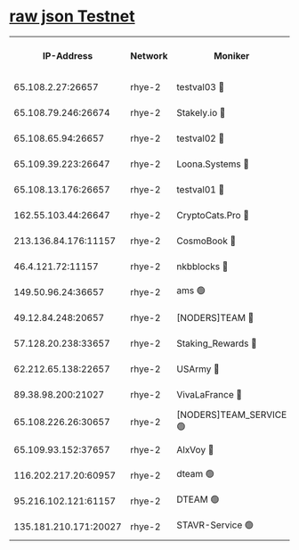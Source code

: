 
[raw json Testnet](https://rpc-check.quickt.stavr.tech/quickt/rpc-quickt-result.json)
=


<table><tr><th>IP-Address</th><th>Network</th><th>Moniker</th><th>Latest Block Height</th><th>Earliest Block Height</th><th>Catching Up</th><th>Tx Index</th><th>Voting Power</th><th>Scan Time</th></tr><tr><td>65.108.2.27:26657</td><td>rhye-2</td><td>testval03 🔴</td><td>726494</td><td>1</td><td>False</td><td>on</td><td>11002050</td><td>2024-02-09T08:28:48.448580756UTC</td></tr><tr><td>65.108.79.246:26674</td><td>rhye-2</td><td>Stakely.io 🔴</td><td>726495</td><td>1</td><td>False</td><td>on</td><td>10010</td><td>2024-02-09T08:28:52.889471333UTC</td></tr><tr><td>65.108.65.94:26657</td><td>rhye-2</td><td>testval02 🔴</td><td>726496</td><td>1</td><td>False</td><td>on</td><td>11002050</td><td>2024-02-09T08:28:55.773114845UTC</td></tr><tr><td>65.109.39.223:26647</td><td>rhye-2</td><td>Loona.Systems 🔴</td><td>726496</td><td>1</td><td>False</td><td>off</td><td>86949</td><td>2024-02-09T08:28:59.100685036UTC</td></tr><tr><td>65.108.13.176:26657</td><td>rhye-2</td><td>testval01 🔴</td><td>726496</td><td>1</td><td>False</td><td>on</td><td>13082010</td><td>2024-02-09T08:28:59.926673805UTC</td></tr><tr><td>162.55.103.44:26647</td><td>rhye-2</td><td>CryptoCats.Pro 🔴</td><td>726502</td><td>1</td><td>False</td><td>off</td><td>9999</td><td>2024-02-09T08:29:32.352846547UTC</td></tr><tr><td>213.136.84.176:11157</td><td>rhye-2</td><td>CosmoBook 🔴</td><td>726501</td><td>65301</td><td>False</td><td>off</td><td>1528057</td><td>2024-02-09T08:29:25.839168201UTC</td></tr><tr><td>46.4.121.72:11157</td><td>rhye-2</td><td>nkbblocks 🔴</td><td>726493</td><td>70101</td><td>False</td><td>off</td><td>81491</td><td>2024-02-09T08:28:40.231738091UTC</td></tr><tr><td>149.50.96.24:36657</td><td>rhye-2</td><td>ams 🟢</td><td>726499</td><td>133501</td><td>False</td><td>on</td><td>0</td><td>2024-02-09T08:29:15.307216953UTC</td></tr><tr><td>49.12.84.248:20657</td><td>rhye-2</td><td>[NODERS]TEAM 🔴</td><td>726499</td><td>146001</td><td>False</td><td>on</td><td>59690</td><td>2024-02-09T08:29:12.886848421UTC</td></tr><tr><td>57.128.20.238:33657</td><td>rhye-2</td><td>Staking_Rewards 🔴</td><td>726496</td><td>149101</td><td>False</td><td>on</td><td>9900</td><td>2024-02-09T08:28:58.631802539UTC</td></tr><tr><td>62.212.65.138:22657</td><td>rhye-2</td><td>USArmy 🔴</td><td>563100</td><td>198001</td><td>False</td><td>on</td><td>59069</td><td>2024-02-09T08:28:47.588193204UTC</td></tr><tr><td>89.38.98.200:21027</td><td>rhye-2</td><td>VivaLaFrance 🔴</td><td>726493</td><td>220501</td><td>False</td><td>off</td><td>10000</td><td>2024-02-09T08:28:42.684834323UTC</td></tr><tr><td>65.108.226.26:30657</td><td>rhye-2</td><td>[NODERS]TEAM_SERVICE 🟢</td><td>726496</td><td>241501</td><td>False</td><td>on</td><td>0</td><td>2024-02-09T08:28:59.535487874UTC</td></tr><tr><td>65.109.93.152:37657</td><td>rhye-2</td><td>AlxVoy 🔴</td><td>726494</td><td>315173</td><td>False</td><td>on</td><td>143351</td><td>2024-02-09T08:28:45.163385839UTC</td></tr><tr><td>116.202.217.20:60957</td><td>rhye-2</td><td>dteam 🟢</td><td>726496</td><td>421794</td><td>False</td><td>on</td><td>0</td><td>2024-02-09T08:28:56.120832516UTC</td></tr><tr><td>95.216.102.121:61157</td><td>rhye-2</td><td>DTEAM 🟢</td><td>719185</td><td>718201</td><td>False</td><td>on</td><td>0</td><td>2024-02-09T08:28:53.254051102UTC</td></tr><tr><td>135.181.210.171:20027</td><td>rhye-2</td><td>STAVR-Service 🟢</td><td>726498</td><td>724001</td><td>False</td><td>on</td><td>0</td><td>2024-02-09T08:29:10.515904444UTC</td></tr></table>
